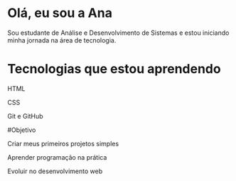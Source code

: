 # Olá, eu sou a Ana 

Sou estudante de Análise e Desenvolvimento de Sistemas e estou iniciando minha jornada na área de tecnologia.

 # Tecnologias que estou aprendendo
 
 HTML  

 CSS  
 
 Git e GitHub

#Objetivo

  Criar meus primeiros projetos simples

  Aprender programação na prática  

  Evoluir no desenvolvimento web  

